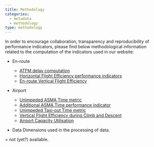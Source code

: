 ```yaml
---
title: Methodology
categories:
  - metadata
  - methodology
type: methodology
---
```



In order to encourage collaboration, transparency and reproducibility of performance indicators,
please find below methodological information related to the computation of the indicators used
in our website:

* En-route
  * [ATFM delay computation][atfmdelay]
  * [Horizontal Flight Efficiency performance indicators][hfe]
  * [En-route Vertical Flight Efficiency][ervfe]

* Airport
  * [Unimpeded ASMA Time metric][uasma]
  * [Additional ASMA Time performance indicator][aasma]
  * [Unimpeded Taxi-out Time metric][tasma]
  * [Vertical Flight Efficiency during Climb and Descent][cdvfe]
  * [Airport Capacity Utilisation][acu]

* Data Dimensions used in the processing of data. <i class="fa fa-exclamation-triangle" style="color: #337ab7;"></i>

<i class="fa fa-exclamation-triangle" style="color: #337ab7;"></i> = not (yet?) available.


[atfmdelay]: /methodology/atfm-delay-calculation/ "ATFM delay computation"
[hfe]: /methodology/horizontal-flight-efficiency-pi/ "Horizontal Flight Efficiency performance indicators"
[ervfe]: /methodology/en-route-vertical-flight-efficiency-pi/ "En-route Vertical Flight Efficiency"

[uasma]: /methodology/unimpeded-asma-time "Unimpeded ASMA Time metric"
[aasma]: /methodology/additional-asma-time-pi/ "Additional ASMA Time performance indicator"
[tasma]: /methodology/unimpeded-taxi-out-time/ "Unimpeded Taxi-out Time metric"
[cdvfe]: /methodology/cd-vertical-flight-efficiency-pi/ "Vertical Flight Efficiency during Climb and Descent"
[acu]: /methodology/airport-capacity-utilisation/ "Airport Capacity Utilisation"
